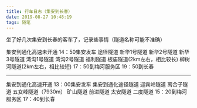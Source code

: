 ```yaml
---
title: 行车日志（集安到长春）
date: 2019-08-27 10:48:19
tags: 随笔
---
```

坐了好几次集安到长春的客车了，记录些事情（隧道名称可能不准确）
<!--more-->
集安到通化高速未开通
14：50集安发车
途径隧道
新华1号隧道
新华2号隧道
新华3号隧道
湾沟1号隧道
湾沟2号隧道
福利隧道
板庙隧道(2km左右，相比较长)
柳树河隧道(2km左右，相比较短)
17：50到梅河服务区
19：50到长春
***
集安到通化高速开通
13：00集安发车
集安到通化途径隧道
迎宾岭隧道
离合子隧道
五女峰隧道（7930m）
矿山隧道
前进隧道
太安隧道
二度隧道
15：20到梅河服务区
17：40到长春